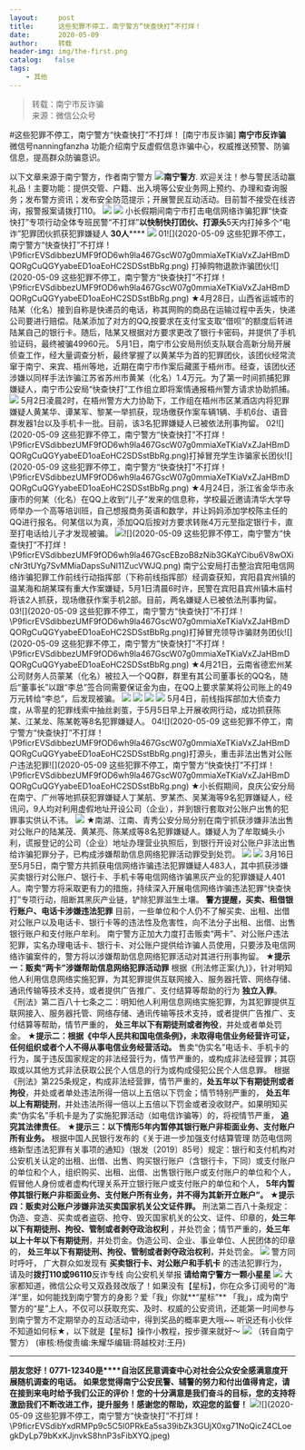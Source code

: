 ```yaml
---
layout:     post
title:      这些犯罪不停工，南宁警方“快查快打”不打烊！
date:       2020-05-09
author:     转载
header-img: img/the-first.png
catalog:   false
tags:
    - 其他
---
```


<blockquote><p>转载：南宁市反诈骗<br>
来源：微信公众号</p></blockquote>

#这些犯罪不停工，南宁警方“快查快打”不打烊！
[南宁市反诈骗]
**南宁市反诈骗**
微信号nanningfanzha
功能介绍南宁反虚假信息诈骗中心，权威推送预警、防骗信息，提高群众防骗意识。

以下文章来源于南宁警方，作者南宁警方
![](http://wx.qlogo.cn/mmhead/Q3auHgzwzM4GbPAsaXUjRNj7b3qicZbC9VBvbTYo3fy3ynM7oXb0KDw/0)**南宁警方**.
欢迎关注！参与警民活动赢礼品！主要功能：提供交管、户籍、出入境等公安业务网上预约、办理和查询服务；发布警方资讯；发布安全防范提示；开展警民互动活动。目前暂不接受在线咨询，报警报案请拨打110。
![]({{site.baseurl}}/postimg/P9ficrEVSdibaNmAfrH0iccZHKSSM3ice2icagvyGP6cGkcH00xp9qwicV8ISRpiaauOsR775UAMRktgTrzePHTx9XKjw.jpeg)
![]({{site.baseurl}}/postimg/P9ficrEVSdibb1dIZJFHGXVGcnj7ygD9J561Q8XuvpzCLzwhXyefvgRyZWHeMfqficvoLy18T7tXn7mltMMJfYCTg.gif)
小长假期间南宁市打击电信网络诈骗犯罪“快查快打”专项行动全体专班民警“不打烊”**以快制快打团伙、打源头**5天内打掉多个“电诈”犯罪团伙抓获犯罪嫌疑人
**30人******
![]({{site.baseurl}}/postimg/P9ficrEVSdibZp981mL7aYDggmBYqgicNxBy1hwwz22iaP1kzRFGiaV0F7bmKxoU5WNvJZZyCzHjWXd3hNj1MqZ5GPw.gif)
01![](2020-05-09
这些犯罪不停工，南宁警方“快查快打”不打烊！\\P9ficrEVSdibbezUMF9fOD6wh9la467GscW07g0mmiaXeTKiaVxZJaHBmDQORgCuQGYyabeED1oaEoHC2SDSstBbRg.png)
打掉购物退款诈骗团伙![](2020-05-09
这些犯罪不停工，南宁警方“快查快打”不打烊！\\P9ficrEVSdibbezUMF9fOD6wh9la467GscW07g0mmiaXeTKiaVxZJaHBmDQORgCuQGYyabeED1oaEoHC2SDSstBbRg.png)
★4月28日，山西省运城市的陆某（化名）接到自称是快递员的电话，称其网购的商品在运输过程中丢失，快递公司要进行赔偿。陆某添加了对方的QQ,按要求在支付宝支取“借呗”的额度后转进陆某自己的银行卡。随后，陆某又根据对方要求更改了银行卡密码，并提供了手机验证码，最终被骗49960元。
5月1日，南宁市公安局刑侦支队联合高新分局开展侦查工作，经大量调查分析，最终掌握了以黄某华为首的犯罪团伙，该团伙经常流窜于南宁、来宾、梧州等地，近期在南宁市作案后藏匿于梧州市。经查，该团伙还涉嫌以同样手法诈骗江苏省苏州市黄某（化名）1.4万元。为了第一时间抓捕犯罪嫌疑人，南宁市公安局“快查快打”工作组立即将案情通报梧州警方请求协助抓捕。
![]({{site.baseurl}}/postimg/P9ficrEVSdibbezUMF9fOD6wh9la467GscfZE82mM8IYiaTa7BwmOBJvpZZ02yEzzvqUloWziba8ibaMibDlF1lUd8IA.png)
5月2日凌晨2时，在梧州警方大力协助下，工作组在梧州市区某酒店内将犯罪嫌疑人黄某华、谭某军、黎某一举抓获，现场缴获作案车辆1辆、手机6台、语音群发器1台以及手机卡一批。目前，该3名犯罪嫌疑人已被依法刑事拘留。
02![](2020-05-09
这些犯罪不停工，南宁警方“快查快打”不打烊！\\P9ficrEVSdibbezUMF9fOD6wh9la467GscW07g0mmiaXeTKiaVxZJaHBmDQORgCuQGYyabeED1oaEoHC2SDSstBbRg.png)打掉冒充学生诈骗家长团伙![](2020-05-09
这些犯罪不停工，南宁警方“快查快打”不打烊！\\P9ficrEVSdibbezUMF9fOD6wh9la467GscW07g0mmiaXeTKiaVxZJaHBmDQORgCuQGYyabeED1oaEoHC2SDSstBbRg.png)
★4月24日，浙江省金华市永康市的何某（化名）在QQ上收到“儿子”发来的信息称，学校最近邀请清华大学导师举办一个高等培训班，自己想报商务英语和数学，并让妈妈添加学校陈主任的QQ进行报名。何某信以为真，添加QQ后按对方要求转账4万元至指定银行卡，直至打电话给儿子才发现被骗。
![]({{site.baseurl}}/postimg/P9ficrEVSdibbezUMF9fOD6wh9la467GscPibSBNBItKFkkAP1UGQjJPWxTBvTTDyWicSr9tHwN4MOqV2Ze92nRODA.jpeg)![](2020-05-09
这些犯罪不停工，南宁警方“快查快打”不打烊！\\P9ficrEVSdibbezUMF9fOD6wh9la467GscEBzoB8zNib3GKaYCibu6V8wOXicNr3tUYg7SvMMiaDapsSuNl11ZucVWJQ.png)
南宁公安局打击整治宾阳电信网络诈骗犯罪工作前线行动指挥部（下称前线指挥部）经调查获知，宾阳县宾州镇的温某海和胡某琛有重大作案嫌疑，5月1日清晨6时许，民警在宾阳县宾州镇木庙村将该2人抓获，现场缴获作案手机2部。目前，两名嫌疑人已被依法刑事拘留。
03![](2020-05-09
这些犯罪不停工，南宁警方“快查快打”不打烊！\\P9ficrEVSdibbezUMF9fOD6wh9la467GscW07g0mmiaXeTKiaVxZJaHBmDQORgCuQGYyabeED1oaEoHC2SDSstBbRg.png)打掉冒充领导诈骗财务团伙![](2020-05-09
这些犯罪不停工，南宁警方“快查快打”不打烊！\\P9ficrEVSdibbezUMF9fOD6wh9la467GscW07g0mmiaXeTKiaVxZJaHBmDQORgCuQGYyabeED1oaEoHC2SDSstBbRg.png)
★4月21日，云南省德宏州某公司财务人员蒙某（化名）被拉入一个QQ群，群里有其公司董事长的QQ名，随后“董事长”以跟“李总”签合同需要保证金为由，在QQ上要求蒙某将公司账上的49万元转给“李总”，后发现被骗。
![]({{site.baseurl}}/postimg/P9ficrEVSdibbezUMF9fOD6wh9la467Gscmol7Dp2wFFpt7YEuPcT3PUmC9iaQtibz6CYyoEjElXHI05Gtice0ADvxg.png)
![]({{site.baseurl}}/postimg/P9ficrEVSdibbezUMF9fOD6wh9la467Gsc9BwHpFF92uVicDr2SOBYWB6ibddeRUPzwLxSibQXfL6JCaoB24UkX2zPQ.png)
![]({{site.baseurl}}/postimg/P9ficrEVSdibbezUMF9fOD6wh9la467GsciaQtjCfgxlPwUdUGxo7xeiajvsQickqm22Qf6BVrOGxlqFE4kw1GZB6SA.jpeg)
![]({{site.baseurl}}/postimg/P9ficrEVSdibbezUMF9fOD6wh9la467Gscc6FE1upPVQ0f2c0j0F13d7Bf04KkXYgYoucYh4FYEwhu8lEL6ZnLYA.jpeg)
5月4日，前线指挥部加大侦查力度，从零星的犯罪线索中抽丝剥茧，于5月5日早上开展收网行动，成功抓获陈某、江某龙、陈某乾等8名犯罪嫌疑人。
04![](2020-05-09
这些犯罪不停工，南宁警方“快查快打”不打烊！\\P9ficrEVSdibbezUMF9fOD6wh9la467GscW07g0mmiaXeTKiaVxZJaHBmDQORgCuQGYyabeED1oaEoHC2SDSstBbRg.png)打源头，重击非法出售对公账户违法犯罪![](2020-05-09
这些犯罪不停工，南宁警方“快查快打”不打烊！\\P9ficrEVSdibbezUMF9fOD6wh9la467GscW07g0mmiaXeTKiaVxZJaHBmDQORgCuQGYyabeED1oaEoHC2SDSstBbRg.png)
★小长假期间，良庆公安分局在南宁、广州等地抓获犯罪嫌疑人丁某航、罗某杰、吴某海等9名犯罪嫌疑人，经讯问，9人均对利用虚假地址开设公司（企业），并到银行套取对公账户出售的犯罪事实供认不讳。
![]({{site.baseurl}}/postimg/P9ficrEVSdibbezUMF9fOD6wh9la467Gscuv2b2uQG6RFwvrmbvN8mibT3Y8kGpoRthRD0OxtxSG8wd3yoRWehwJA.png)
★南湖、江南、青秀公安分局分别在南宁抓获涉嫌非法出售对公账户的陆某茂、黄某亮、陈某成等8名犯罪嫌疑人。嫌疑人为了牟取蝇头小利，谎报登记的公司（企业）地址办理营业执照后，到银行开设对公账户非法出售给诈骗犯罪分子，已构成涉嫌帮助信息网络犯罪活动罪受到处罚。
![]({{site.baseurl}}/postimg/P9ficrEVSdibbezUMF9fOD6wh9la467Gsc7W2VcjMdiaVAkp1AcTEu4Ca10ficGmYBjbuegXM0ROWBOoQ7P14gjHxg.jpeg)
![]({{site.baseurl}}/postimg/P9ficrEVSdibbezUMF9fOD6wh9la467GscYpyJNL5TQRI6vsmDboHAQHzB8527YIwCu1yJh49J6r4nTjnmPEDaiaw.png)
3月16日至5月5日，南宁警方共抓获电信网络诈骗违法犯罪嫌疑人483人，其中抓获涉嫌买卖银行对公账户、银行卡、手机卡等电信网络诈骗黑灰产业的犯罪嫌疑人401人。南宁警方将采取更有力的措施，持续深入开展电信网络诈骗违法犯罪“快查快打”专项行动，阻断其黑灰产业链，铲除犯罪滋生土壤。
**警方提醒，买卖、租借银行账户、电话卡涉嫌违法犯罪**
目前，一些单位和个人仍不了解买卖、出租、出借对公账户以及电话卡、银行卡等的违法性及危害性，向不法分子出租、出借、出售银行账户和支付账户牟利。
南宁警方正加大力度打击贩卖“两卡”、对公账户违法犯罪，实名办理电话卡、银行卡、对公账户提供给诈骗人员使用，只要涉及电信网络诈骗案件的，警方将以涉嫌帮助信息网络犯罪活动对其进行刑事拘留。
**★提示一：贩卖“两卡”涉嫌帮助信息网络犯罪活动罪**
根据《刑法修正案(九)》，针对明知他人利用信息网络实施犯罪，为其犯罪提供互联网接入、服务器托管、网络存储、通讯传输等技术支持，或者提供广告推广、支付结算等帮助的行为
**独立入罪**。
《刑法》第二百八十七条之二：明知他人利用信息网络实施犯罪，为其犯罪提供互联网接入、服务器托管、网络存储、通讯传输等技术支持，或者提供广告推广、支付结算等帮助，情节严重的，
**处三年以下有期徒刑或者拘役**，并处或者单处罚金。
★**提示二：根据《中华人民共和国电信条例》，未取得电信业务经营许可证，任何组织或者个人不得从事电信业务经营活动。**
售卖“伪实名”电话卡、手机卡的行为，属于违反国家规定的非法经营行为，情节严重的，或构成非法经营罪；其窃取或以其他方式非法获取公民个人信息的行为或构成侵犯公民个人信息罪。
根据《刑法》第225条规定，构成非法经营罪，情节严重的，**处五年以下有期徒刑或者拘役**，并处或者单处违法所得一倍以上五倍以下罚金；情节特别严重的，
**处五年以上有期徒刑**，并处违法所得一倍以上五倍以下罚金或者没收财产。如果明知买卖“伪实名”手机卡是为了实施犯罪活动（如电信诈骗等）的，将视情节严重，
**追究其法律责任**。
★**提示三：以下情形5年内暂停其银行账户非柜面业务、支付账户所有业务。**
根据中国人民银行发布的《关于进一步加强支付结算管理
防范电信网络新型违法犯罪有关事项的通知》（银发〔2019〕85号）规定：银行和支付机构对公安机关认定的出租、出借、出售、购买银行账户（含银行卡，下同）或支付账户的单位和个人，组织购买、出租、出借、出售银行账户或支付账户的单位和个人，假冒他人身份或者虚构代理关系开立银行账户或支付账户的单位和个人，
**5年内暂停其银行账户非柜面业务、支付账户所有业务，并不得为其新开立账户”。**
★**提示四：贩卖对公账户涉嫌非法买卖国家机关公文证件罪。**
刑法第二百八十条规定：伪造、变造、买卖或者盗窃、抢夺、毁灭国家机关的公文、证件、印章的，**处三年以下有期徒刑、拘役、管制或者剥夺政治权利**
，并处罚金；情节严重的，**处三年以上十年以下有期徒刑**，并处罚金。伪造公司、企业、事业单位、人民团体的印章的，
**处三年以下有期徒刑、拘役、管制或者剥夺政治权利**，并处罚金。
![]({{site.baseurl}}/postimg/YUyZ7AOL3onIlOTMv5P3NFsicHoAnsT31bSJV6UQwEqHsNSgejdhMEIcTIfw3n3WyljwDjCVwBbDPibpn8snIM9g.png)
警方同时呼吁，
广大群众如发现有
**买卖银行卡、对公账户和手机卡**
的违法犯罪行为，
请及时**拨打110或96110**反诈专线
向公安机关举报
**请给南宁警方一颗小星星**
![]({{site.baseurl}}/postimg/P9ficrEVSdibaNmAfrH0iccZHKSSM3ice2icaIJlWuoQNuQZsP0wL7uhYJ0MTpHUQibOj2MZjszBe5RCWqKN8oNOrR9A.png)
大家都知道，微信公众号又双叒叕改版了！如果没有【星标】，你在众多订阅号的“海洋“里，如何能找到南宁警方的身影？爱「我」你就**“星标”**
「我」，成为南宁警方的“星”上人，不仅可以获取充实、及时、权威的公安资讯，还能第一时间参与到南宁警方不定期举办的互动活动中，得到奖品的概率更大哦~~
听说还有小伙伴不知道如何标★，以下就是【星标】操作小教程，按步骤来就好～
![]({{site.baseurl}}/postimg/P9ficrEVSdibaNmAfrH0iccZHKSSM3ice2icaxSOOojZic7dbzgrZ1LDqfEZ4Y1VFWQ2F6BoX43ffdzolGmEk7vM2hyQ.gif)
（转自南宁警方）
(审核:杨俊责编:朱耀华编辑:蒋越校对:王丹)
***
**朋友您好！0771-12340是****自治区民意调查中心对社会公众安全感满意度开展随机调查的电话。**
**如果您觉得南宁公安民警、辅警的努力和付出值得肯定，请在接到来电时给予我们公正的评价！您的十分满意是我们奋斗的目标，您的支持将激励我们不断改进工作，提升服务！感谢您的帮助，欢迎您的监督！**
![]({{site.baseurl}}/postimg/P9ficrEVSdibYxdRMPp9c5C5I0PRkEa5saqIvfTiaatXxgg8EC3WAN5CuZx8PZwOnRV3vvd8gISqJictyVoMD8Cziaw.jpeg)![](2020-05-09
这些犯罪不停工，南宁警方“快查快打”不打烊！\\P9ficrEVSdibYxdRMPp9c5C5I0PRkEa5sa39ibZk3GUjX0xg71NoQicZ4CLoegkDyLp79bKxKJjnvkS8hnP3sFibXYQ.jpeg)
